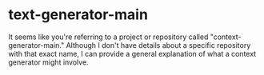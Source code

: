 # text-generator-main
It seems like you're referring to a project or repository called "context-generator-main." Although I don't have details about a specific repository with that exact name, I can provide a general explanation of what a context generator might involve.

